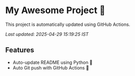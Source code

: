 # My Awesome Project 🚀

This project is automatically updated using GitHub Actions.

_Last updated: 2025-04-29 15:19:25 IST_

## Features
- Auto-update README using Python 🐍
- Auto Git push with GitHub Actions 🤖
